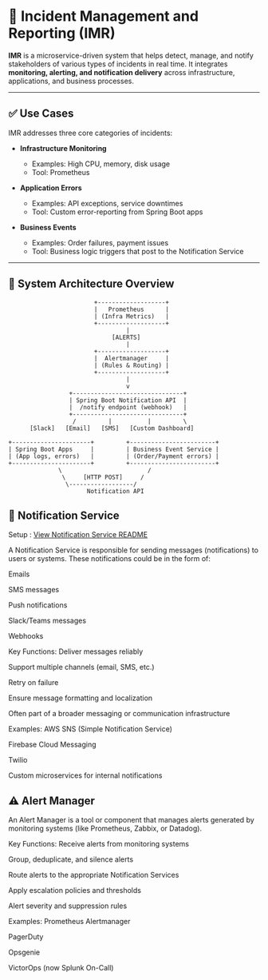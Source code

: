 # 🚨 Incident Management and Reporting (IMR)

**IMR** is a microservice-driven system that helps detect, manage, and notify stakeholders of various types of incidents in real time. It integrates **monitoring, alerting, and notification delivery** across infrastructure, applications, and business processes.

---

## ✅ Use Cases

IMR addresses three core categories of incidents:

- **Infrastructure Monitoring**
    - Examples: High CPU, memory, disk usage
    - Tool: Prometheus

- **Application Errors**
    - Examples: API exceptions, service downtimes
    - Tool: Custom error-reporting from Spring Boot apps

- **Business Events**
    - Examples: Order failures, payment issues
    - Tool: Business logic triggers that post to the Notification Service

---

## 🧩 System Architecture Overview

```plaintext
                        +-------------------+
                        |   Prometheus      |
                        | (Infra Metrics)   |
                        +-------------------+
                                 |
                             [ALERTS]
                                 |
                        +-------------------+
                        |  Alertmanager     |
                        | (Rules & Routing) |
                        +-------------------+
                                 |
                                 v
                 +-------------------------------+
                 | Spring Boot Notification API  |
                 |  /notify endpoint (webhook)   |
                 +-------------------------------+
                  /         |          |         \
      [Slack]   [Email]   [SMS]   [Custom Dashboard]

+----------------------+         +------------------------+
| Spring Boot Apps     |         | Business Event Service |
| (App logs, errors)   |         | (Order/Payment errors) |
+----------------------+         +------------------------+
              \                        /
               \     [HTTP POST]     /
                \------------------/
                      Notification API
```

## 🔔 Notification Service

Setup : [View Notification Service README](./notification-service/README.md)


A Notification Service is responsible for sending messages (notifications) to users or systems. These notifications could be in the form of:

Emails

SMS messages

Push notifications

Slack/Teams messages

Webhooks

Key Functions:
Deliver messages reliably

Support multiple channels (email, SMS, etc.)

Retry on failure

Ensure message formatting and localization

Often part of a broader messaging or communication infrastructure

Examples:
AWS SNS (Simple Notification Service)

Firebase Cloud Messaging

Twilio

Custom microservices for internal notifications

##  ⚠️ Alert Manager

An Alert Manager is a tool or component that manages alerts generated by monitoring systems (like Prometheus, Zabbix, or Datadog).

Key Functions:
Receive alerts from monitoring systems

Group, deduplicate, and silence alerts

Route alerts to the appropriate Notification Services

Apply escalation policies and thresholds

Alert severity and suppression rules

Examples:
Prometheus Alertmanager

PagerDuty

Opsgenie

VictorOps (now Splunk On-Call)